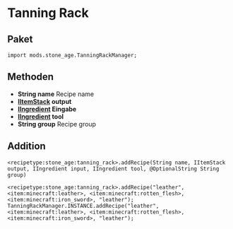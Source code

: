 # Tanning Rack

## Paket
`import mods.stone_age.TanningRackManager;`

## Methoden
- **String name** Recipe name
- **[IItemStack](/Vanilla/Items/IItemStack/) output**
- **[IIngredient](/Vanilla/Variable_Types/IIngredient/) Eingabe**
- **[IIngredient](/Vanilla/Variable_Types/IIngredient/) tool**
- **String group** Recipe group

## Addition

```zenscript
<recipetype:stone_age:tanning_rack>.addRecipe(String name, IItemStack output, IIngredient input, IIngredient tool, @OptionalString String group)

<recipetype:stone_age:tanning_rack>.addRecipe("leather", <item:minecraft:leather>, <item:minecraft:rotten_flesh>, <item:minecraft:iron_sword>, "leather");
TanningRackManager.INSTANCE.addRecipe("leather", <item:minecraft:leather>, <item:minecraft:rotten_flesh>, <item:minecraft:iron_sword>, "leather");
```
